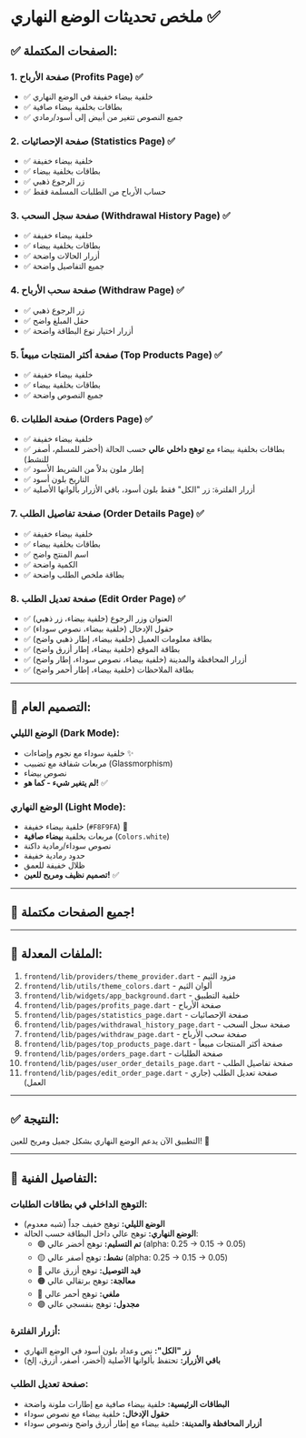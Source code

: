 # ملخص تحديثات الوضع النهاري ✅

## ✅ الصفحات المكتملة:

### 1. **صفحة الأرباح (Profits Page)** ✅
- ✅ خلفية بيضاء خفيفة في الوضع النهاري
- ✅ بطاقات بخلفية بيضاء صافية
- ✅ جميع النصوص تتغير من أبيض إلى أسود/رمادي

### 2. **صفحة الإحصائيات (Statistics Page)** ✅
- ✅ خلفية بيضاء خفيفة
- ✅ بطاقات بخلفية بيضاء
- ✅ زر الرجوع ذهبي
- ✅ حساب الأرباح من الطلبات المسلمة فقط

### 3. **صفحة سجل السحب (Withdrawal History Page)** ✅
- ✅ خلفية بيضاء خفيفة
- ✅ بطاقات بخلفية بيضاء
- ✅ أزرار الحالات واضحة
- ✅ جميع التفاصيل واضحة

### 4. **صفحة سحب الأرباح (Withdraw Page)** ✅
- ✅ زر الرجوع ذهبي
- ✅ حقل المبلغ واضح
- ✅ أزرار اختيار نوع البطاقة واضحة

### 5. **صفحة أكثر المنتجات مبيعاً (Top Products Page)** ✅
- ✅ خلفية بيضاء خفيفة
- ✅ بطاقات بخلفية بيضاء
- ✅ جميع النصوص واضحة

### 6. **صفحة الطلبات (Orders Page)** ✅
- ✅ خلفية بيضاء خفيفة
- ✅ بطاقات بخلفية بيضاء مع **توهج داخلي عالي** حسب الحالة (أخضر للمسلم، أصفر للنشط)
- ✅ إطار ملون بدلاً من الشريط الأسود
- ✅ التاريخ بلون أسود
- ✅ أزرار الفلترة: زر "الكل" فقط بلون أسود، باقي الأزرار بألوانها الأصلية

### 7. **صفحة تفاصيل الطلب (Order Details Page)** ✅
- ✅ خلفية بيضاء خفيفة
- ✅ بطاقات بخلفية بيضاء
- ✅ اسم المنتج واضح
- ✅ الكمية واضحة
- ✅ بطاقة ملخص الطلب واضحة

### 8. **صفحة تعديل الطلب (Edit Order Page)** ✅
- ✅ العنوان وزر الرجوع (خلفية بيضاء، زر ذهبي)
- ✅ حقول الإدخال (خلفية بيضاء، نصوص سوداء)
- ✅ بطاقة معلومات العميل (خلفية بيضاء، إطار ذهبي واضح)
- ✅ بطاقة الموقع (خلفية بيضاء، إطار أزرق واضح)
- ✅ أزرار المحافظة والمدينة (خلفية بيضاء، نصوص سوداء، إطار واضح)
- ✅ بطاقة الملاحظات (خلفية بيضاء، إطار أحمر واضح)

---

## 🎨 التصميم العام:

### **الوضع الليلي (Dark Mode):**
- خلفية سوداء مع نجوم وإضاءات ✨
- مربعات شفافة مع تضبيب (Glassmorphism)
- نصوص بيضاء
- **لم يتغير شيء - كما هو!** ✅

### **الوضع النهاري (Light Mode):**
- خلفية بيضاء خفيفة (`#F8F9FA`) 🌅
- مربعات بخلفية **بيضاء صافية** (`Colors.white`)
- نصوص سوداء/رمادية داكنة
- حدود رمادية خفيفة
- ظلال خفيفة للعمق
- **تصميم نظيف ومريح للعين!** ✅

---

## 🎉 جميع الصفحات مكتملة!

---

## 🔧 الملفات المعدلة:

1. `frontend/lib/providers/theme_provider.dart` - مزود الثيم
2. `frontend/lib/utils/theme_colors.dart` - ألوان الثيم
3. `frontend/lib/widgets/app_background.dart` - خلفية التطبيق
4. `frontend/lib/pages/profits_page.dart` - صفحة الأرباح
5. `frontend/lib/pages/statistics_page.dart` - صفحة الإحصائيات
6. `frontend/lib/pages/withdrawal_history_page.dart` - صفحة سجل السحب
7. `frontend/lib/pages/withdraw_page.dart` - صفحة سحب الأرباح
8. `frontend/lib/pages/top_products_page.dart` - صفحة أكثر المنتجات مبيعاً
9. `frontend/lib/pages/orders_page.dart` - صفحة الطلبات
10. `frontend/lib/pages/user_order_details_page.dart` - صفحة تفاصيل الطلب
11. `frontend/lib/pages/edit_order_page.dart` - صفحة تعديل الطلب (جاري العمل)

---

## ✅ النتيجة:
التطبيق الآن يدعم الوضع النهاري بشكل جميل ومريح للعين! 🎉

---

## 🎨 التفاصيل الفنية:

### **التوهج الداخلي في بطاقات الطلبات:**
- **الوضع الليلي:** توهج خفيف جداً (شبه معدوم)
- **الوضع النهاري:** توهج عالي داخل البطاقة حسب الحالة:
  - 🟢 **تم التسليم:** توهج أخضر عالي (alpha: 0.25 → 0.15 → 0.05)
  - 🟡 **نشط:** توهج أصفر عالي (alpha: 0.25 → 0.15 → 0.05)
  - 🔵 **قيد التوصيل:** توهج أزرق عالي
  - 🟠 **معالجة:** توهج برتقالي عالي
  - 🔴 **ملغي:** توهج أحمر عالي
  - 🟣 **مجدول:** توهج بنفسجي عالي

### **أزرار الفلترة:**
- **زر "الكل":** نص وعداد بلون أسود في الوضع النهاري
- **باقي الأزرار:** تحتفظ بألوانها الأصلية (أخضر، أصفر، أزرق، إلخ)

### **صفحة تعديل الطلب:**
- **البطاقات الرئيسية:** خلفية بيضاء صافية مع إطارات ملونة واضحة
- **حقول الإدخال:** خلفية بيضاء مع نصوص سوداء
- **أزرار المحافظة والمدينة:** خلفية بيضاء مع إطار أزرق واضح ونصوص سوداء


